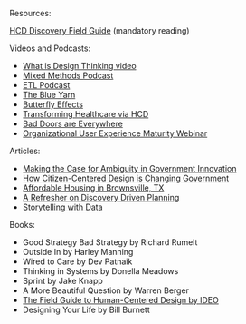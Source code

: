 Resources:

[HCD Discovery Field Guide](https://github.com/GSA/training-pathway-data-practitioner/blob/master/Cohort%201/human-centered-design/HCD-Discovery-Guide-Interagency-v1.2.pdf) (mandatory reading)

Videos and Podcasts:
* [What is Design Thinking video](https://vimeo.com/90355541)
* [Mixed Methods Podcast](https://www.mixed-methods.org/)
* [ETL Podcast](http://ecorner-legacy.stanford.edu/podcasts)
* [The Blue Yarn](http://99percentinvisible.org/episode/episode-30-the-blue-yarn-download-embed-share/)
* [Butterfly Effects](http://99percentinvisible.org/episode/butterfly-effects/)
* [Transforming Healthcare via HCD](https://www.youtube.com/watch?v=jajduxPD6H4)
* [Bad Doors are Everywhere](http://www.vox.com/2016/2/26/11120236/bad-doors-human-centered-design)
* [Organizational User Experience Maturity Webinar](https://www.youtube.com/watch?v=Xks76hzprqw&feature=youtu.be)


Articles:
* [Making the Case for Ambiguity in Government Innovation](https://www.govloop.com/making-case-ambiguity-government-innovation/)
* [How Citizen-Centered Design is Changing Government](https://www.fastcoexist.com/3062003/how-citizen-centered-design-is-changing-the-ways-the-government-serves-the-people)
* [Affordable Housing in Brownsville, TX](http://www.citylab.com/housing/2014/10/in-americas-poorest-city-a-housing-breakthrough/380912/)
* [A Refresher on Discovery Driven Planning](https://hbr.org/2017/02/a-refresher-on-discovery-driven-planning)
* [Storytelling with Data](https://www.dataquest.io/blog/data-science-portfolio-project/)


Books:
* Good Strategy Bad Strategy by Richard Rumelt
* Outside In by Harley Manning
* Wired to Care by Dev Patnaik
* Thinking in Systems by Donella Meadows
* Sprint by Jake Knapp
* A More Beautiful Question by Warren Berger
* [The Field Guide to Human-Centered Design by IDEO](http://www.designkit.org/resources/1)
* Designing Your Life by Bill Burnett

